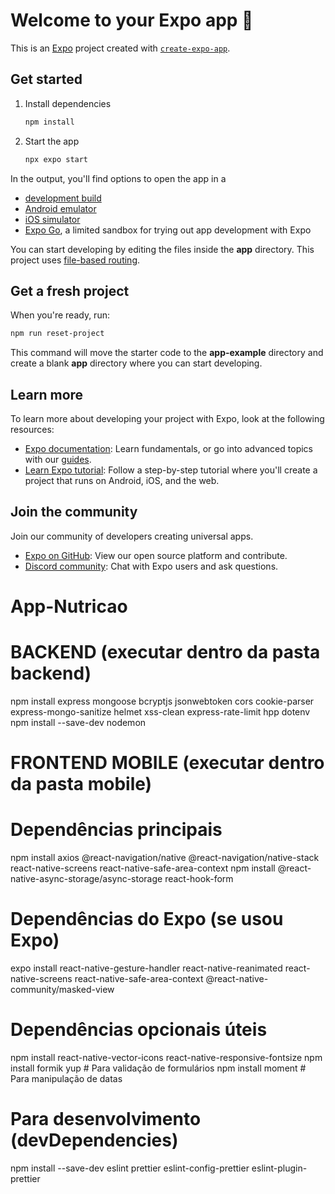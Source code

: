 # Welcome to your Expo app 👋

This is an [Expo](https://expo.dev) project created with [`create-expo-app`](https://www.npmjs.com/package/create-expo-app).

## Get started

1. Install dependencies

   ```bash
   npm install
   ```

2. Start the app

   ```bash
   npx expo start
   ```

In the output, you'll find options to open the app in a

- [development build](https://docs.expo.dev/develop/development-builds/introduction/)
- [Android emulator](https://docs.expo.dev/workflow/android-studio-emulator/)
- [iOS simulator](https://docs.expo.dev/workflow/ios-simulator/)
- [Expo Go](https://expo.dev/go), a limited sandbox for trying out app development with Expo

You can start developing by editing the files inside the **app** directory. This project uses [file-based routing](https://docs.expo.dev/router/introduction).

## Get a fresh project

When you're ready, run:

```bash
npm run reset-project
```

This command will move the starter code to the **app-example** directory and create a blank **app** directory where you can start developing.

## Learn more

To learn more about developing your project with Expo, look at the following resources:

- [Expo documentation](https://docs.expo.dev/): Learn fundamentals, or go into advanced topics with our [guides](https://docs.expo.dev/guides).
- [Learn Expo tutorial](https://docs.expo.dev/tutorial/introduction/): Follow a step-by-step tutorial where you'll create a project that runs on Android, iOS, and the web.

## Join the community

Join our community of developers creating universal apps.

- [Expo on GitHub](https://github.com/expo/expo): View our open source platform and contribute.
- [Discord community](https://chat.expo.dev): Chat with Expo users and ask questions.


# App-Nutricao

# BACKEND (executar dentro da pasta backend)
npm install express mongoose bcryptjs jsonwebtoken cors cookie-parser express-mongo-sanitize helmet xss-clean express-rate-limit hpp dotenv
npm install --save-dev nodemon

# FRONTEND MOBILE (executar dentro da pasta mobile)
# Dependências principais
npm install axios @react-navigation/native @react-navigation/native-stack react-native-screens react-native-safe-area-context
npm install @react-native-async-storage/async-storage react-hook-form

# Dependências do Expo (se usou Expo)
expo install react-native-gesture-handler react-native-reanimated react-native-screens react-native-safe-area-context @react-native-community/masked-view

# Dependências opcionais úteis
npm install react-native-vector-icons react-native-responsive-fontsize
npm install formik yup  # Para validação de formulários
npm install moment  # Para manipulação de datas

# Para desenvolvimento (devDependencies)
npm install --save-dev eslint prettier eslint-config-prettier eslint-plugin-prettier